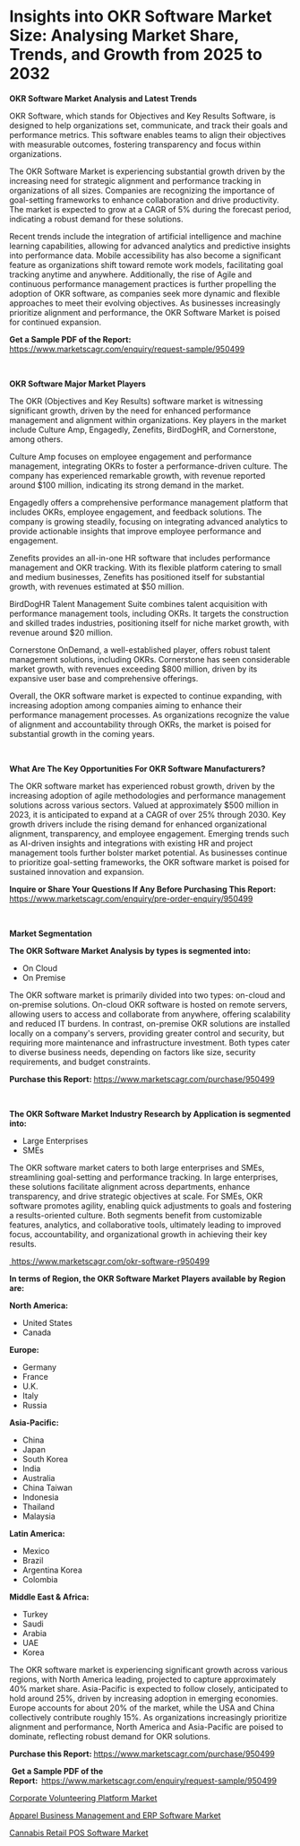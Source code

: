 <p><h1>Insights into OKR Software Market Size: Analysing Market Share, Trends, and Growth from 2025 to 2032</h1></p><p><strong>OKR Software Market Analysis and Latest Trends</strong></p>
<p><p>OKR Software, which stands for Objectives and Key Results Software, is designed to help organizations set, communicate, and track their goals and performance metrics. This software enables teams to align their objectives with measurable outcomes, fostering transparency and focus within organizations.</p><p>The OKR Software Market is experiencing substantial growth driven by the increasing need for strategic alignment and performance tracking in organizations of all sizes. Companies are recognizing the importance of goal-setting frameworks to enhance collaboration and drive productivity. The market is expected to grow at a CAGR of 5% during the forecast period, indicating a robust demand for these solutions.</p><p>Recent trends include the integration of artificial intelligence and machine learning capabilities, allowing for advanced analytics and predictive insights into performance data. Mobile accessibility has also become a significant feature as organizations shift toward remote work models, facilitating goal tracking anytime and anywhere. Additionally, the rise of Agile and continuous performance management practices is further propelling the adoption of OKR software, as companies seek more dynamic and flexible approaches to meet their evolving objectives. As businesses increasingly prioritize alignment and performance, the OKR Software Market is poised for continued expansion.</p></p>
<p><strong>Get a Sample PDF of the Report:&nbsp;</strong> <a href="https://www.marketscagr.com/enquiry/request-sample/950499?utm_campaign=2106&utm_medium=2&utm_source=Github&utm_content=ia&utm_term=06032025&utm_id=okr-software">https://www.marketscagr.com/enquiry/request-sample/950499</a></p>
<p>&nbsp;</p>
<p><strong>OKR Software Major Market Players</strong></p>
<p><p>The OKR (Objectives and Key Results) software market is witnessing significant growth, driven by the need for enhanced performance management and alignment within organizations. Key players in the market include Culture Amp, Engagedly, Zenefits, BirdDogHR, and Cornerstone, among others.</p><p>Culture Amp focuses on employee engagement and performance management, integrating OKRs to foster a performance-driven culture. The company has experienced remarkable growth, with revenue reported around $100 million, indicating its strong demand in the market.</p><p>Engagedly offers a comprehensive performance management platform that includes OKRs, employee engagement, and feedback solutions. The company is growing steadily, focusing on integrating advanced analytics to provide actionable insights that improve employee performance and engagement.</p><p>Zenefits provides an all-in-one HR software that includes performance management and OKR tracking. With its flexible platform catering to small and medium businesses, Zenefits has positioned itself for substantial growth, with revenues estimated at $50 million.</p><p>BirdDogHR Talent Management Suite combines talent acquisition with performance management tools, including OKRs. It targets the construction and skilled trades industries, positioning itself for niche market growth, with revenue around $20 million.</p><p>Cornerstone OnDemand, a well-established player, offers robust talent management solutions, including OKRs. Cornerstone has seen considerable market growth, with revenues exceeding $800 million, driven by its expansive user base and comprehensive offerings.</p><p>Overall, the OKR software market is expected to continue expanding, with increasing adoption among companies aiming to enhance their performance management processes. As organizations recognize the value of alignment and accountability through OKRs, the market is poised for substantial growth in the coming years.</p></p>
<p>&nbsp;</p>
<p><strong>What Are The Key Opportunities For OKR Software Manufacturers?</strong></p>
<p><p>The OKR software market has experienced robust growth, driven by the increasing adoption of agile methodologies and performance management solutions across various sectors. Valued at approximately $500 million in 2023, it is anticipated to expand at a CAGR of over 25% through 2030. Key growth drivers include the rising demand for enhanced organizational alignment, transparency, and employee engagement. Emerging trends such as AI-driven insights and integrations with existing HR and project management tools further bolster market potential. As businesses continue to prioritize goal-setting frameworks, the OKR software market is poised for sustained innovation and expansion.</p></p>
<p><strong>Inquire or Share Your Questions If Any Before Purchasing This Report:</strong> <a href="https://www.marketscagr.com/enquiry/pre-order-enquiry/950499?utm_campaign=2106&utm_medium=2&utm_source=Github&utm_content=ia&utm_term=06032025&utm_id=okr-software">https://www.marketscagr.com/enquiry/pre-order-enquiry/950499</a></p>
<p>&nbsp;</p>
<p><strong>Market Segmentation</strong></p>
<p><strong>The OKR Software Market Analysis by types is segmented into:</strong></p>
<p><ul><li>On Cloud</li><li>On Premise</li></ul></p>
<p><p>The OKR software market is primarily divided into two types: on-cloud and on-premise solutions. On-cloud OKR software is hosted on remote servers, allowing users to access and collaborate from anywhere, offering scalability and reduced IT burdens. In contrast, on-premise OKR solutions are installed locally on a company's servers, providing greater control and security, but requiring more maintenance and infrastructure investment. Both types cater to diverse business needs, depending on factors like size, security requirements, and budget constraints.</p></p>
<p><strong>Purchase this Report:&nbsp;</strong><a href="https://www.marketscagr.com/purchase/950499?utm_campaign=2106&utm_medium=2&utm_source=Github&utm_content=ia&utm_term=06032025&utm_id=okr-software">https://www.marketscagr.com/purchase/950499</a></p>
<p>&nbsp;</p>
<p><strong>The OKR Software Market Industry Research by Application is segmented into:</strong></p>
<p><ul><li>Large Enterprises</li><li>SMEs</li></ul></p>
<p><p>The OKR software market caters to both large enterprises and SMEs, streamlining goal-setting and performance tracking. In large enterprises, these solutions facilitate alignment across departments, enhance transparency, and drive strategic objectives at scale. For SMEs, OKR software promotes agility, enabling quick adjustments to goals and fostering a results-oriented culture. Both segments benefit from customizable features, analytics, and collaborative tools, ultimately leading to improved focus, accountability, and organizational growth in achieving their key results.</p></p>
<p><a href="https://www.marketscagr.com/okr-software-r950499?utm_campaign=2106&utm_medium=2&utm_source=Github&utm_content=ia&utm_term=06032025&utm_id=okr-software">&nbsp;https://www.marketscagr.com/okr-software-r950499</a></p>
<p><strong>In terms of Region, the OKR Software Market Players available by Region are:</strong></p>
<p>
    <p> <strong> North America: </strong>
        <ul>
            <li>United States</li>
            <li>Canada</li>
        </ul>
        </p> 
    <p> <strong> Europe: </strong>
        <ul>
            <li>Germany</li>
            <li>France</li>
            <li>U.K.</li>
            <li>Italy</li>
            <li>Russia</li>
        </ul>
        </p> 
    <p> <strong> Asia-Pacific: </strong>
        <ul>
            <li>China</li>
            <li>Japan</li>
            <li>South Korea</li>
            <li>India</li>
            <li>Australia</li>
            <li>China Taiwan</li>
            <li>Indonesia</li>
            <li>Thailand</li>
            <li>Malaysia</li>
        </ul>
        </p> 
    <p> <strong> Latin America: </strong>
        <ul>
            <li>Mexico</li>
            <li>Brazil</li>
            <li>Argentina Korea</li>
            <li>Colombia</li>
        </ul>
        </p> 
    <p> <strong> Middle East & Africa: </strong>
        <ul>
            <li>Turkey</li>
            <li>Saudi</li>
            <li>Arabia</li>
            <li>UAE</li>
            <li>Korea</li>
        </ul>
    </p>
    </p>
<p><p>The OKR software market is experiencing significant growth across various regions, with North America leading, projected to capture approximately 40% market share. Asia-Pacific is expected to follow closely, anticipated to hold around 25%, driven by increasing adoption in emerging economies. Europe accounts for about 20% of the market, while the USA and China collectively contribute roughly 15%. As organizations increasingly prioritize alignment and performance, North America and Asia-Pacific are poised to dominate, reflecting robust demand for OKR solutions.</p></p>
<p><strong>Purchase this Report: </strong><a href="https://www.marketscagr.com/purchase/950499?utm_campaign=2106&utm_medium=2&utm_source=Github&utm_content=ia&utm_term=06032025&utm_id=okr-software">https://www.marketscagr.com/purchase/950499</a></p>
<p>&nbsp;<strong>Get a Sample PDF of the Report:&nbsp;&nbsp;</strong><a href="https://www.marketscagr.com/enquiry/request-sample/950499?utm_campaign=2106&utm_medium=2&utm_source=Github&utm_content=ia&utm_term=06032025&utm_id=okr-software">https://www.marketscagr.com/enquiry/request-sample/950499</a></p>
<p><strong></strong></p>
<p><p><a href="https://github.com/YashRP12/Market-Research-Report-List-7/blob/main/corporate-volunteering-platform-market.md?utm_campaign=2106&utm_medium=2&utm_source=Github&utm_content=ia&utm_term=06032025&utm_id=okr-software">Corporate Volunteering Platform Market</a></p><p><a href="https://github.com/ranewknaller/Market-Research-Report-List-1/blob/main/apparel-business-management-and-erp-software-market.md?utm_campaign=2106&utm_medium=2&utm_source=Github&utm_content=ia&utm_term=06032025&utm_id=okr-software">Apparel Business Management and ERP Software Market</a></p><p><a href="https://github.com/rogetspate12/Market-Research-Report-List-1/blob/main/cannabis-retail-pos-software-market.md?utm_campaign=2106&utm_medium=2&utm_source=Github&utm_content=ia&utm_term=06032025&utm_id=okr-software">Cannabis Retail POS Software Market</a></p></p>